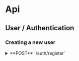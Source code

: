 # Api

## User / Authentication

### Creating a new user

<details id="post_auth_register">

<summary>**POST** `/auth/register`</summary>

<details id="post_auth_register-parameters">

<summary>Parameters</summary>

> | Name     | Type   | Description                                    |
> | -------- | ------ | ---------------------------------------------- |
> | username | string | The new user's desired name                    |
> | password | string | The (unencrypted) password for the new account |

</details>

<details id="post_auth_register-responses">
<summary>Responses</summary>

> | Code | Body                           | Description                                |
> | ---- | ------------------------------ | ------------------------------------------ |
> | 200  | `{"authToken": "a.jwt.token"}` | The account has successfully been created. |

</details>
</details>
